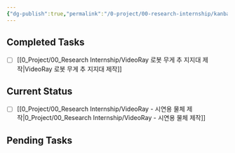 ```yaml
---
{"dg-publish":true,"permalink":"/0-project/00-research-internship/kanban-video-ray/","noteIcon":"","created":"2024-07-22"}
---
```



## Completed Tasks

- [ ] [[0_Project/00_Research Internship/VideoRay 로봇 무게 추 지지대 제작\|VideoRay 로봇 무게 추 지지대 제작]]


## Current Status

- [ ] [[0_Project/00_Research Internship/VideoRay - 시연용 물체 제작\|0_Project/00_Research Internship/VideoRay - 시연용 물체 제작]]


## Pending Tasks





